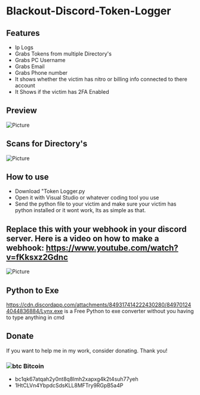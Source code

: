 # Blackout-Discord-Token-Logger

## Features
- Ip Logs
- Grabs Tokens from multiple Directory's 
- Grabs PC Username
- Grabs Email
- Grabs Phone number
- It shows whether the victim has nitro or billing info connected to there account 
- It Shows if the victim has 2FA Enabled


## Preview
![Picture](https://cdn.discordapp.com/attachments/847548138020667405/849344630894231602/unknown.png)

## Scans for Directory's
![Picture](https://media.discordapp.net/attachments/847548138020667405/849346235319844916/unknown.png)


## How to use
- Download "Token Logger.py
- Open it with Visual Studio or whatever coding tool you use
- Send the python file to your victim and make sure your victim has python installed or it wont work, Its as simple as that.
## Replace this with your webhook in your discord server. Here is a video on how to make a webhook: https://www.youtube.com/watch?v=fKksxz2Gdnc
![Picture](https://media.discordapp.net/attachments/847548138020667405/849346896026664970/unknown.png)
## Python to Exe
https://cdn.discordapp.com/attachments/849317414222430280/849701244044836884/Lynx.exe is a Free Python to exe converter without you having to type anything in cmd
## Donate

If you want to help me in my work, consider donating. Thank you!
### ![btc](https://raw.githubusercontent.com/reek/anti-adblock-killer/gh-pages/images/bitcoin.png) Bitcoin
- bc1qk67atqah2y0nt8q8lmh2xapxg4k2t4suh77yeh 
- 1HtCLVn4YbpdcSdsKLL8MFTry9RGpB5a4P
